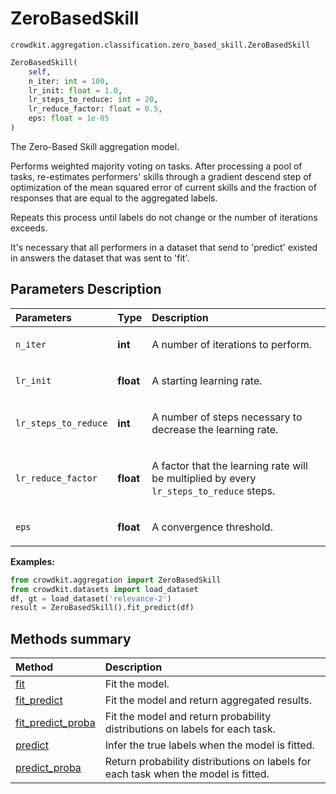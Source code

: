 # ZeroBasedSkill
`crowdkit.aggregation.classification.zero_based_skill.ZeroBasedSkill`

```python
ZeroBasedSkill(
    self,
    n_iter: int = 100,
    lr_init: float = 1.0,
    lr_steps_to_reduce: int = 20,
    lr_reduce_factor: float = 0.5,
    eps: float = 1e-05
)
```

The Zero-Based Skill aggregation model.


Performs weighted majority voting on tasks. After processing a pool of tasks,
re-estimates performers' skills through a gradient descend step of optimization
of the mean squared error of current skills and the fraction of responses that
are equal to the aggregated labels.

Repeats this process until labels do not change or the number of iterations exceeds.

It's necessary that all performers in a dataset that send to 'predict' existed in answers
the dataset that was sent to 'fit'.

## Parameters Description

| Parameters | Type | Description |
| :----------| :----| :-----------|
`n_iter`|**int**|<p>A number of iterations to perform.</p>
`lr_init`|**float**|<p>A starting learning rate.</p>
`lr_steps_to_reduce`|**int**|<p>A number of steps necessary to decrease the learning rate.</p>
`lr_reduce_factor`|**float**|<p>A factor that the learning rate will be multiplied by every `lr_steps_to_reduce` steps.</p>
`eps`|**float**|<p>A convergence threshold.</p>

**Examples:**

```python
from crowdkit.aggregation import ZeroBasedSkill
from crowdkit.datasets import load_dataset
df, gt = load_dataset('relevance-2')
result = ZeroBasedSkill().fit_predict(df)
```
## Methods summary

| Method | Description |
| :------| :-----------|
[fit](crowdkit.aggregation.classification.zero_based_skill.ZeroBasedSkill.fit.md)| Fit the model.
[fit_predict](crowdkit.aggregation.classification.zero_based_skill.ZeroBasedSkill.fit_predict.md)| Fit the model and return aggregated results.
[fit_predict_proba](crowdkit.aggregation.classification.zero_based_skill.ZeroBasedSkill.fit_predict_proba.md)| Fit the model and return probability distributions on labels for each task.
[predict](crowdkit.aggregation.classification.zero_based_skill.ZeroBasedSkill.predict.md)| Infer the true labels when the model is fitted.
[predict_proba](crowdkit.aggregation.classification.zero_based_skill.ZeroBasedSkill.predict_proba.md)| Return probability distributions on labels for each task when the model is fitted.
